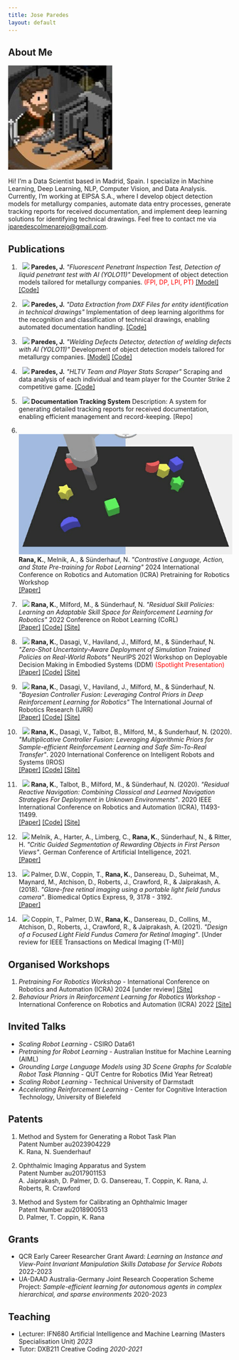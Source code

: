 ```yaml
---
title: Jose Paredes
layout: default
---
```


## About Me

<img class="profile-picture" src="profile.jpg">

Hi! I’m a Data Scientist based in Madrid, Spain. I specialize in Machine Learning, Deep Learning, NLP, Computer Vision, and Data Analysis. Currently, I’m working at EIPSA S.A., where I develop object detection models for metallurgy companies, automate data entry processes, generate tracking reports for received documentation, and implement deep learning solutions for identifying technical drawings. Feel free to contact me via <jparedescolmenarejo@gmail.com>.


## Publications

1. &nbsp; <img class="project-picture" src="images/rsp.png"> <b>Paredes, J.</b> <em>"Fluorescent Penetrant Inspection Test, Detection of liquid penetrant test with AI (YOLO11)"</em> Development of object detection models tailored for metallurgy companies. <span style="color:red">(FPI, DP, LPI, PT)</span>
[[Model]](https://huggingface.co/jparedesDS/fluorescent-penetrant-inspection) [[Code]](https://github.com/jparedesDS/fluorescent-penetrant-inspection)

2. &nbsp; <img class="project-picture" src="images/rsp.png"> <b>Paredes, J.</b> <em>"Data Extraction from DXF Files for entity identification in technical drawings"</em>
Implementation of deep learning algorithms for the recognition and classification of technical drawings, enabling automated documentation handling.
[[Code]](https://github.com/jparedesDS/extract-data-dxf)

4. &nbsp; <img class="project-picture" src="images/rsp.png"> <b>Paredes, J.</b> <em>"Welding Defects Detector, detection of welding defects with AI (YOLO11)"</em>
Development of object detection models tailored for metallurgy companies.
[[Model]](https://huggingface.co/jparedesDS/welding-defects-detection) [[Code]](https://github.com/jparedesDS/welding-defects-detection)

6. &nbsp; <img class="project-picture" src="images/rsp.png"> <b>Paredes, J.</b> <em>"HLTV Team and Player Stats Scraper"</em> Scraping and data analysis of each individual and team player for the Counter Strike 2 competitive game.
[[Code]](https://github.com/jparedesDS/hltv-scraper)

7. &nbsp; <img class="project-picture" src="images/rsp.png"> <b>Documentation Tracking System</b>
Description: A system for generating detailed tracking reports for received documentation, enabling efficient management and record-keeping.
[Repo]

8. &nbsp; <img class="project-picture" src="images/behaviour.gif"> <b>Rana, K.</b>, Melnik, A., & Sünderhauf, N. <em>"Contrastive Language, Action, and State
Pre-training for Robot Learning"</em> 2024 International Conference on Robotics and Automation (ICRA) Pretraining for Robotics Workshop <br />
[[Paper]](https://openreview.net/pdf?id=sxKR6zhBDH)

10. &nbsp; <img class="project-picture" src="images/rsp.png"> <b>Rana, K.</b>, Milford, M., & Sünderhauf, N. <em>"Residual Skill Policies: Learning an Adaptable Skill Space for Reinforcement Learning for Robotics"</em> 2022 Conference on Robot Learning (CoRL)<br />
[[Paper]](https://arxiv.org/abs/2211.02231) [[Code]](https://github.com/krishanrana/reskill) [[Site]](https://krishanrana.github.io/reskill)

11. &nbsp; <img class="project-picture" src="images/sim_real.png"> <b>Rana, K.</b>, Dasagi, V., Haviland, J., Milford, M., & Sünderhauf, N. <em>"Zero-Shot Uncertainty-Aware Deployment of Simulation Trained Policies on Real-World Robots"</em> NeurIPS 2021 Workshop on Deployable Decision Making in Embodied Systems (DDM) <span style="color:red">(Spotlight Presentation)</span> <br />
[[Paper]](https://arxiv.org/abs/2112.05299) [[Code]](https://github.com/krishanrana/bcf) [[Site]](https://krishanrana.github.io/bcf)

12. &nbsp; <img class="project-picture" src="images/bcf.png"> <b>Rana, K.</b>, Dasagi, V., Haviland, J., Milford, M., & Sünderhauf, N. <em>"Bayesian Controller Fusion: Leveraging Control Priors in Deep Reinforcement Learning for Robotics"</em> The International Journal of Robotics Research (IJRR) <br />
[[Paper]](https://journals.sagepub.com/doi/full/10.1177/02783649231167210) [[Code]](https://github.com/krishanrana/bcf) [[Site]](https://krishanrana.github.io/bcf)

13. &nbsp; <img class="project-picture" src="images/mcf.png"> <b>Rana, K.</b>, Dasagi, V., Talbot, B., Milford, M., & Sunderhauf, N. (2020). <em>"Multiplicative Controller Fusion: Leveraging Algorithmic Priors for Sample-efficient Reinforcement Learning and Safe Sim-To-Real Transfer"</em>. 2020 International Conference on Intelligent Robots and Systems (IROS) <br />
[[Paper]](https://arxiv.org/abs/2003.05117) [[Code]](https://github.com/krishanrana/multiplicative_controller_fusion) [[Site]](https://sites.google.com/view/mcf-nav/home)

14. &nbsp; <img class="project-picture" src="images/rrn.png"> <b>Rana, K.</b>, Talbot, B., Milford, M., & Sünderhauf, N. (2020). <em>"Residual Reactive Navigation: Combining Classical and Learned Navigation Strategies For Deployment in Unknown Environments"</em>. 2020 IEEE International Conference on Robotics and Automation (ICRA), 11493-11499. <br />
[[Paper]](https://arxiv.org/pdf/1909.10972.pdf) [[Code]](https://github.com/krishanrana/2D_SRRN) [[Site]](https://sites.google.com/view/srrn/home)

15. &nbsp; <img class="project-picture" src="images/seg.png"> Melnik, A., Harter, A., Limberg, C., <b>Rana, K.</b>, Sünderhauf, N., & Ritter, H. <em>"Critic Guided Segmentation of Rewarding Objects in First Person Views"</em>. German Conference of Artificial Intelligence, 2021. <br/>
[[Paper]](https://arxiv.org/abs/2107.09540)

16. &nbsp; <img class="project-picture" src="images/plen.png"> Palmer, D.W., Coppin, T., <b>Rana, K.</b>, Dansereau, D., Suheimat, M., Maynard, M., Atchison, D., Roberts, J., Crawford, R., & Jaiprakash, A. (2018). <em>"Glare-free retinal imaging using a portable light field fundus camera"</em>. Biomedical Optics Express, 9, 3178 - 3192. <br />
[[Paper]](https://www.osapublishing.org/viewmedia.cfm?seq=0&uri=boe-9-7-3178)

17. &nbsp; <img class="project-picture" src="images/plen2.png"> Coppin, T., Palmer, D.W.,  <b>Rana, K.</b>, Dansereau, D., Collins, M., Atchison, D., Roberts, J., Crawford, R., & Jaiprakash, A. (2021). <em>"Design of a Focused Light Field Fundus Camera for Retinal Imaging"</em>. [Under review for IEEE Transactions on Medical Imaging (T-MI)] <br />


## Organised Workshops

1. _Pretraining For Robotics Workshop_ - International Conference on Robotics and Automation (ICRA) 2024 [under review] [[Site]](https://pretraining4robotics.github.io/) <br />
2. _Behaviour Priors in Reinforcement Learning for Robotics Workshop_ - International Conference on Robotics and Automation (ICRA) 2022 [[Site]](https://sites.google.com/view/rlbp-icra2022/home) <br />


## Invited Talks

- _Scaling Robot Learning_ - CSIRO Data61 <br />
- _Pretraining for Robot Learning_ - Australian Institue for Machine Learning (AIML)<br />
- _Grounding Large Language Models using 3D Scene Graphs for Scalable Robot Task Planning_ - QUT Centre for Robotics (Mid Year Retreat)<br />
- _Scaling Robot Learning_ - Technical University of Darmstadt <br />
- _Accelerating Reinforcement Learning_ - Center for Cognitive Interaction Technology, University of Bielefeld

## Patents

1. Method and System for Generating a Robot Task Plan <br />
   Patent Number au2023904229 <br />
   K. Rana, N. Suenderhauf  

2. Ophthalmic Imaging Apparatus and System <br />
   Patent Number au2017901153 <br />
   A. Jaiprakash, D. Palmer, D. G. Dansereau, T. Coppin, K. Rana, J. Roberts, R. Crawford  
   
3. Method and System for Calibrating an Ophthalmic Imager <br /> 
   Patent Number au2018900513  <br />
   D. Palmer, T. Coppin, K. Rana
   
## Grants
- QCR Early Career Researcher Grant Award: _Learning an Instance and View-Point Invariant
Manipulation Skills Database for Service Robots_ 2022-2023
- UA-DAAD Australia-Germany Joint Research Cooperation Scheme
Project: _Sample-efficient learning for autonomous agents in complex hierarchical, and sparse environments_ 2020-2023

## Teaching

- Lecturer: IFN680 Artificial Intelligence and Machine Learning (Masters Specialisation Unit) _2023_
- Tutor: DXB211 Creative Coding _2020-2021_











